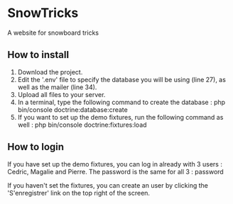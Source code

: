 # SnowTricks
A website for snowboard  tricks

## How to install
1) Download the project.
2) Edit the '.env' file to specify the database you will be using (line 27), as well as the mailer (line 34).
3) Upload all files to your server.
4) In a terminal, type the following command to create the database : php bin/console doctrine:database:create
5) If you want to set up the demo fixtures, run the following command as well : php bin/console doctrine:fixtures:load

## How to login
If you have set up the demo fixtures, you can log in already with 3 users : Cedric, Magalie and Pierre. The password is the same for all 3 : password

If you haven't set the fixtures, you can create an user by clicking the 'S'enregistrer' link on the top right of the screen.
